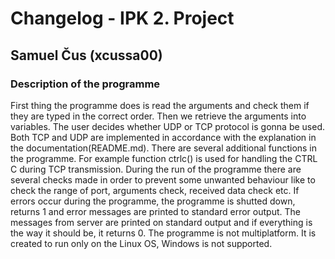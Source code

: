 # Changelog - IPK 2. Project
## Samuel Čus (xcussa00)

### Description of the programme 
First thing the programme does is read the arguments and check them if they are typed in the correct order. Then we retrieve the arguments into variables. The user decides whether UDP or TCP protocol is gonna be used. Both TCP and UDP are implemented in accordance with the explanation in the documentation(README.md). There are several additional functions in the programme. For example function ctrlc() is used for handling the CTRL C during TCP transmission. During the run of the programme there are several checks made in order to prevent some unwanted behaviour like to check the range of port, arguments check, received data check etc. If errors occur during the programme, the programme is shutted down, returns 1 and error messages are printed to standard error output. The messages from server are printed on standard output and if everything is the way it should be, it returns 0. The programme is not multiplatform. It is created to run only on the Linux OS, Windows is not supported. 